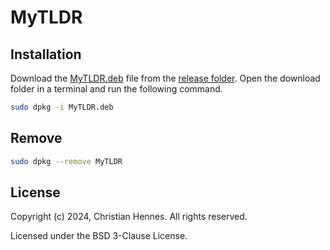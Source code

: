 # MyTLDR

## Installation

Download the [MyTLDR.deb](https://github.com/h3Nn35/MyTLDR/blob/master/release/MyTLDR.deb) file from the [release folder](https://github.com/h3Nn35/MyTLDR/tree/master/release). Open the download folder in a terminal and run the following command.

```Bash
sudo dpkg -i MyTLDR.deb
```

## Remove

```Bash
sudo dpkg --remove MyTLDR
```

## License

Copyright (c) 2024, Christian Hennes. All rights reserved.

Licensed under the BSD 3-Clause License.
